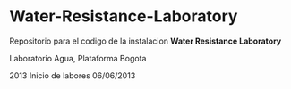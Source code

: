 Water-Resistance-Laboratory
===========================

Repositorio para el codigo de la instalacion 
**Water Resistance Laboratory**

Laboratorio Agua, Plataforma Bogota

2013
Inicio de labores 06/06/2013
